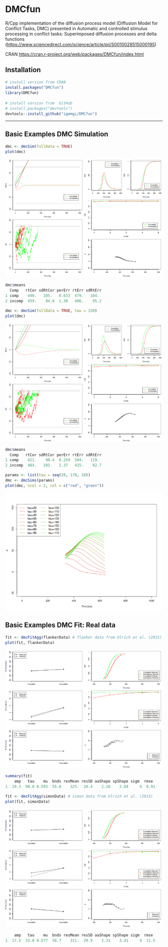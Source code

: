 # DMCfun
R/Cpp implementation of the diffusion process model (Diffusion Model for
Conflict Tasks, DMC) presented in Automatic and controlled stimulus processing
in conflict tasks: Superimposed diffusion processes and delta functions
(https://www.sciencedirect.com/science/article/pii/S0010028515000195)

CRAN https://cran.r-project.org/web/packages/DMCfun/index.html

## Installation

``` r
# install version from CRAN
install.packages("DMCfun")
library(DMCfun)

# install version from  GitHub
# install.packages("devtools")
devtools::install_github("igmmgi/DMCfun")
```

---
## Basic Examples DMC Simulation
``` r
dmc <- dmcSim(fullData = TRUE)
plot(dmc)
```
![alt text](figures/figure1.png)     

``` r
dmc$means
  Comp   rtCor sdRtCor perErr rtErr sdRtErr
1 comp    440.   105.   0.633  479.   104. 
2 incomp  459.    94.8  1.38   406.    95.2
```

``` r
dmc <- dmcSim(fullData = TRUE, tau = 150)
plot(dmc)
```
![alt text](figures/figure2.png)     

``` r
dmc$means
  Comp   rtCor sdRtCor perErr rtErr sdRtErr
1 comp    421.    90.4  0.259  504.   119. 
2 incomp  484.   103.   2.37   425.    82.7
```

``` r
params <- list(tau = seq(20, 170, 10))
dmc <- dmcSims(params)
plot(dmc, ncol = 2, col = c("red", "green"))
```
![alt text](figures/figure4.png)     

## Basic Examples DMC Fit: Real data
``` r
fit <- dmcFitAgg(flankerData) # flanker data from Ulrich et al. (2015)
plot(fit, flankerData)
```
![alt text](figures/figure5.png)     

``` r
summary(fit)
    amp   tau    mu  bnds resMean resSD aaShape spShape sigm  rmse
1  19.3  98.8 0.593  55.8    325.  28.4    2.26    2.84     4  8.91
```

``` r
fit <- dmcFitAgg(simonData) # simon data from Ulrich et al. (2015)
plot(fit, simonData)
```
![alt text](figures/figure6.png)     

``` r
    amp   tau    mu  bnds resMean resSD aaShape spShape sigm  rmse
1  17.5  33.8 0.577  58.7    311.  29.9    2.31    3.41     4  11.5
```
